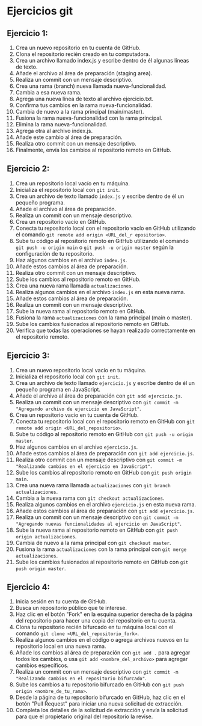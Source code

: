 # Ejercicios git

## Ejercicio 1:

1. Crea un nuevo repositorio en tu cuenta de GitHub.
2. Clona el repositorio recién creado en tu computadora.
3. Crea un archivo llamado index.js y escribe dentro de él algunas líneas de texto.
4. Añade el archivo al área de preparación (staging area).
5. Realiza un commit con un mensaje descriptivo.
6. Crea una rama (branch) nueva llamada nueva-funcionalidad.
7. Cambia a esa nueva rama.
8. Agrega una nueva línea de texto al archivo ejercicio.txt.
9. Confirma tus cambios en la rama nueva-funcionalidad.
10. Cambia de nuevo a la rama principal (main/master).
11. Fusiona la rama nueva-funcionalidad con la rama principal.
12. Elimina la rama nueva-funcionalidad.
13. Agrega otra al archivo index.js.
14. Añade este cambio al área de preparación.
15. Realiza otro commit con un mensaje descriptivo.
16. Finalmente, envía los cambios al repositorio remoto en GitHub.

## Ejercicio 2:

1. Crea un repositorio local vacío en tu máquina.
2. Inicializa el repositorio local con `git init`.
3. Crea un archivo de texto llamado `index.js` y escribe dentro de él un pequeño programa.
4. Añade el archivo al área de preparación.
5. Realiza un commit con un mensaje descriptivo.
6. Crea un repositorio vacío en GitHub.
7. Conecta tu repositorio local con el repositorio vacío en GitHub utilizando el comando `git remote add origin <URL_del_r epositorio>`.
8. Sube tu código al repositorio remoto en GitHub utilizando el comando `git push -u origin main` o `git push -u origin master` según la configuración de tu repositorio.
9. Haz algunos cambios en el archivo `index.js`.
10. Añade estos cambios al área de preparación.
11. Realiza otro commit con un mensaje descriptivo.
12. Sube los cambios al repositorio remoto en GitHub.
13. Crea una nueva rama llamada `actualizaciones`.
14. Realiza algunos cambios en el archivo `index.js` en esta nueva rama.
15. Añade estos cambios al área de preparación.
16. Realiza un commit con un mensaje descriptivo.
17. Sube la nueva rama al repositorio remoto en GitHub.
18. Fusiona la rama `actualizaciones` con la rama principal (main o master).
19. Sube los cambios fusionados al repositorio remoto en GitHub.
20. Verifica que todas las operaciones se hayan realizado correctamente en el repositorio remoto.

## Ejercicio 3:

1. Crea un nuevo repositorio local vacío en tu máquina.
2. Inicializa el repositorio local con `git init`.
3. Crea un archivo de texto llamado `ejercicio.js` y escribe dentro de él un pequeño programa en JavaScript.
4. Añade el archivo al área de preparación con `git add ejercicio.js`.
5. Realiza un commit con un mensaje descriptivo con `git commit -m "Agregando archivo de ejercicio en JavaScript"`.
6. Crea un repositorio vacío en tu cuenta de GitHub.
7. Conecta tu repositorio local con el repositorio remoto en GitHub con `git remote add origin <URL_del_repositorio>`.
8. Sube tu código al repositorio remoto en GitHub con `git push -u origin master`.
9. Haz algunos cambios en el archivo `ejercicio.js`.
10. Añade estos cambios al área de preparación con `git add ejercicio.js`.
11. Realiza otro commit con un mensaje descriptivo con `git commit -m "Realizando cambios en el ejercicio en JavaScript"`.
12. Sube los cambios al repositorio remoto en GitHub con `git push origin main`.
13. Crea una nueva rama llamada `actualizaciones` con `git branch actualizaciones`.
14. Cambia a la nueva rama con `git checkout actualizaciones`.
15. Realiza algunos cambios en el archivo `ejercicio.js` en esta nueva rama.
16. Añade estos cambios al área de preparación con `git add ejercicio.js`.
17. Realiza un commit con un mensaje descriptivo con `git commit -m "Agregando nuevas funcionalidades al ejercicio en JavaScript"`.
18. Sube la nueva rama al repositorio remoto en GitHub con `git push origin actualizaciones`.
19. Cambia de nuevo a la rama principal con `git checkout master`.
20. Fusiona la rama `actualizaciones` con la rama principal con `git merge actualizaciones`.
21. Sube los cambios fusionados al repositorio remoto en GitHub con `git push origin master`.

## Ejercicio 4:

1. Inicia sesión en tu cuenta de GitHub.
2. Busca un repositorio público que te interese.
3. Haz clic en el botón "Fork" en la esquina superior derecha de la página del repositorio para hacer una copia del repositorio en tu cuenta.
4. Clona tu repositorio recién bifurcado en tu máquina local con el comando `git clone <URL_del_repositorio_fork>`.
5. Realiza algunos cambios en el código o agrega archivos nuevos en tu repositorio local en una nueva rama.
6. Añade los cambios al área de preparación con `git add .` para agregar todos los cambios, o usa `git add <nombre_del_archivo>` para agregar cambios específicos.
7. Realiza un commit con un mensaje descriptivo con `git commit -m "Realizando cambios en el repositorio bifurcado"`.
8. Sube los cambios a tu repositorio bifurcado en GitHub con `git push origin <nombre_de_tu_rama>`.
9. Desde la página de tu repositorio bifurcado en GitHub, haz clic en el botón "Pull Request" para iniciar una nueva solicitud de extracción.
10. Completa los detalles de la solicitud de extracción y envía la solicitud para que el propietario original del repositorio la revise.
